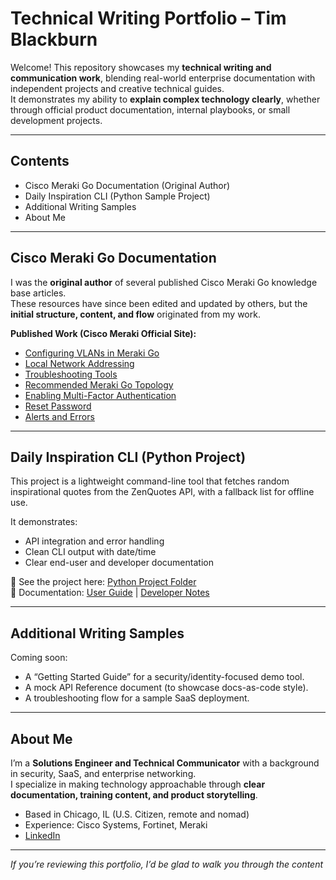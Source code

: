 #  Technical Writing Portfolio – Tim Blackburn

Welcome! This repository showcases my **technical writing and communication work**, blending real-world enterprise documentation with independent projects and creative technical guides.  
It demonstrates my ability to **explain complex technology clearly**, whether through official product documentation, internal playbooks, or small development projects.

---

##  Contents

- Cisco Meraki Go Documentation (Original Author)
- Daily Inspiration CLI (Python Sample Project)
- Additional Writing Samples
- About Me

---

##  Cisco Meraki Go Documentation

I was the **original author** of several published Cisco Meraki Go knowledge base articles.  
These resources have since been edited and updated by others, but the **initial structure, content, and flow** originated from my work.  

**Published Work (Cisco Meraki Official Site):**
- [Configuring VLANs in Meraki Go](https://documentation.meraki.com/Go/Features/Configuring_VLANs_in_Meraki_Go)  
- [Local Network Addressing](https://documentation.meraki.com/Go/Features/Meraki_Go_-_Local_Network_Addressing)  
- [Troubleshooting Tools](https://documentation.meraki.com/Go/Meraki_Go_-_Support/Meraki_Go_-_Troubleshooting_Tools)  
- [Recommended Meraki Go Topology](https://documentation.meraki.com/Go/Installation_and_Configuration/Meraki_Go_-_Recommended_Meraki_Go_Topology)  
- [Enabling Multi-Factor Authentication](https://documentation.meraki.com/Go/How_To_Guides/Enabling_Multi-Factor_Authentication_in_Meraki_Go)  
- [Reset Password](https://documentation.meraki.com/Go/How_To_Guides/Meraki_Go_-_Reset_Password)  
- [Alerts and Errors](https://documentation.meraki.com/Go/Troubleshooting/Meraki_Go_-_Alerts_and_Errors)  

---

## Daily Inspiration CLI (Python Project)
This project is a lightweight command-line tool that fetches random inspirational quotes from the ZenQuotes API, with a fallback list for offline use.  

It demonstrates:
- API integration and error handling
- Clean CLI output with date/time
- Clear end-user and developer documentation

📂 See the project here: [Python Project Folder](Python-Sample-Tool)  
📄 Documentation: [User Guide](Python-Sample-Tool/docs/UserGuide.md) | [Developer Notes](Python-Sample-Tool/docs/DeveloperNotes.md)

---

## Additional Writing Samples

Coming soon:  
- A “Getting Started Guide” for a security/identity-focused demo tool.  
- A mock API Reference document (to showcase docs-as-code style).  
- A troubleshooting flow for a sample SaaS deployment.

---

## About Me

I’m a **Solutions Engineer and Technical Communicator** with a background in security, SaaS, and enterprise networking.  
I specialize in making technology approachable through **clear documentation, training content, and product storytelling**.  

-  Based in Chicago, IL (U.S. Citizen, remote and nomad)  
-  Experience: Cisco Systems, Fortinet, Meraki  
-  [LinkedIn](https://www.linkedin.com/in/timothyjblackburn)  

---

 *If you’re reviewing this portfolio, I’d be glad to walk you through the content*
